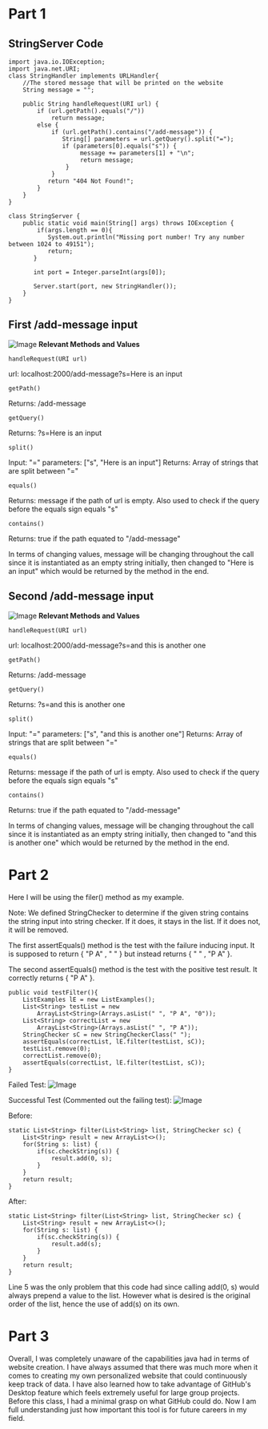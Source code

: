 # Part 1
## StringServer Code

    import java.io.IOException;
    import java.net.URI;
    class StringHandler implements URLHandler{
        //The stored message that will be printed on the website
        String message = "";
    
        public String handleRequest(URI url) {
            if (url.getPath().equals("/"))
                return message;
            else {
                if (url.getPath().contains("/add-message")) {
                   String[] parameters = url.getQuery().split("=");
                   if (parameters[0].equals("s")) {
                        message += parameters[1] + "\n";
                        return message;
                    }
                }
               return "404 Not Found!";
            }
        }
    }

    class StringServer {
        public static void main(String[] args) throws IOException {
            if(args.length == 0){
               System.out.println("Missing port number! Try any number between 1024 to 49151");
               return;
           }

           int port = Integer.parseInt(args[0]);

           Server.start(port, new StringHandler());
        }
    }
## First /add-message input
![Image](Capture2.PNG)
**Relevant Methods and Values**
    
    handleRequest(URI url)
    
url: localhost:2000/add-message?s=Here is an input

    getPath()
    
Returns: /add-message

    getQuery()
    
Returns: ?s=Here is an input

    split()

Input: "="
parameters: ["s", "Here is an input"]
Returns: Array of strings that are split between "="

    equals()
    
Returns: message if the path of url is empty. Also used to check if the query before the equals sign equals "s"

    contains()

Returns: true if the path equated to "/add-message"

In terms of changing values, message will be changing throughout the call since it is instantiated as an empty string initially, then changed to "Here is an input" which would be returned by the method in the end.

## Second /add-message input
![Image](Capture3.PNG)
**Relevant Methods and Values**

    handleRequest(URI url)
    
url: localhost:2000/add-message?s=and this is another one

    getPath()
    
Returns: /add-message

    getQuery()
    
Returns: ?s=and this is another one

    split()

Input: "="
parameters: ["s", "and this is another one"]
Returns: Array of strings that are split between "="

    equals()
    
Returns: message if the path of url is empty. Also used to check if the query before the equals sign equals "s"

    contains()

Returns: true if the path equated to "/add-message"

In terms of changing values, message will be changing throughout the call since it is instantiated as an empty string initially, then changed to "and this is another one" which would be returned by the method in the end.
# Part 2
Here I will be using the filer() method as my example.

Note: We defined StringChecker to determine if the given string contains the string input into string checker. If it does, it stays in the list. If it does not, it will be removed.

The first assertEquals() method is the test with the failure inducing input. It is supposed to return { "P A" , " " } but instead returns { " " , "P A" }.

The second assertEquals() method is the test with the positive test result. It correctly returns { "P A" }.

    public void testFilter(){
        ListExamples lE = new ListExamples();
        List<String> testList = new
            ArrayList<String>(Arrays.asList(" ", "P A", "0"));
        List<String> correctList = new
            ArrayList<String>(Arrays.asList(" ", "P A"));
        StringChecker sC = new StringCheckerClass(" ");
        assertEquals(correctList, lE.filter(testList, sC));
        testList.remove(0);
        correctList.remove(0);
        assertEquals(correctList, lE.filter(testList, sC));
    }

Failed Test:
![Image](Fail.PNG)

Successful Test (Commented out the failing test):
![Image](Success.PNG)

Before:

    static List<String> filter(List<String> list, StringChecker sc) {
        List<String> result = new ArrayList<>();
        for(String s: list) {
            if(sc.checkString(s)) {
                result.add(0, s);
            }
        }
        return result;
    }
    
After:

    static List<String> filter(List<String> list, StringChecker sc) {
        List<String> result = new ArrayList<>();
        for(String s: list) {
            if(sc.checkString(s)) {
                result.add(s);
            }
        }
        return result;
    }

Line 5 was the only problem that this code had since calling add(0, s) would always prepend a value to the list. However what is desired is the original order of the list, hence the use of add(s) on its own.
# Part 3
Overall, I was completely unaware of the capabilities java had in terms of website creation. I have always assumed that there was much more when it comes to creating my own personalized website that could continuously keep track of data. I have also learned how to take advantage of GitHub's Desktop feature which feels extremely useful for large group projects. Before this class, I had a minimal grasp on what GitHub could do. Now I am full understanding just how important this tool is for future careers in my field.
